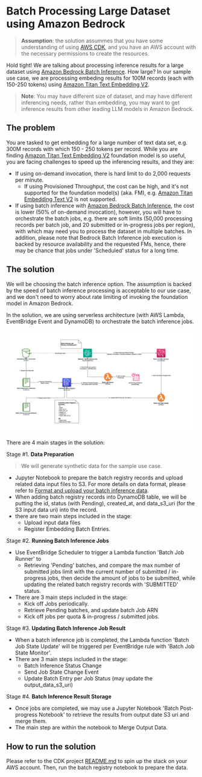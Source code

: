 # Batch Processing Large Dataset using Amazon Bedrock

> **Assumption**: the solution assummes that you have some understanding of using [AWS CDK](https://docs.aws.amazon.com/cdk/v2/guide/home.html), and you have an AWS account with the necessary permissions to create the resources. 

Hold tight! We are talking about processing inference results for a large dataset using [Amazon Bedrock Batch Inference](https://docs.aws.amazon.com/bedrock/latest/userguide/batch-inference.html). How large? In our sample use case, we are processing embeding results for 100M records (each with 150-250 tokens) using [Amazon Titan Text Embedding V2]([text](https://docs.aws.amazon.com/bedrock/latest/userguide/titan-embedding-models.html)). 

> **Note**: You may have different size of dataset, and may have different inferencing needs, rather than embedding, you may want to get inference results from other leading LLM models in Amazon Bedrock. 


## The problem

You are tasked to get embedding for a large number of text data set, e.g. 300M records with which 150 - 250 tokens per record. While you are finding [Amazon Titan Text Embedding V2]([text](https://docs.aws.amazon.com/bedrock/latest/userguide/titan-embedding-models.html)) foundation model is so useful, you are facing challenges to speed up the inferencing results, and they are:
* If using on-demand invocation, there is hard limit to do 2,000 requests per minute.
  * If using Provisioned Throughput, the cost can be high, and it's not supported for the foundation model(s) (aka. FM), e.g. [Amazon Titan Embedding Text V2](https://docs.aws.amazon.com/bedrock/latest/userguide/titan-embedding-models.html) is not supported.
* If using batch inference with [Amazon Bedrock Batch Inference](https://docs.aws.amazon.com/bedrock/latest/userguide/batch-inference.html), the cost is lower (50% of on-demand invocation), however, you will have to orchestrate the batch jobs, e.g. there are soft limits (50,000 processing records per batch job, and 20 submitted or in-progress jobs per region), with which may need you to process the dataset in multiple batches. In addition, please note that Bedrock Batch Inference job execution is backed by resource availability and the requested FMs, hence, there may be chance that jobs under 'Scheduled' status for a long time.

## The solution

We will be choosing the batch inference option. The assumption is backed by the speed of batch inference processing is acceptable to our use case, and we don't need to worry about rate limiting of invoking the foundation model in Amazon Bedrock. 

In the solution, we are using serverless architecture (with AWS Lambda, EventBridge Event and DynamoDB) to orchestrate the batch inference jobs. 

![Batch Inference Architecture](./images/architecture-design.png)

There are 4 main stages in the solution:

Stage #1. **Data Preparation**
  > We will generate synthetic data for the sample use case.

  * Jupyter Notebook to prepare the batch registry records and upload related data input files to S3. For more details on data format, please refer to [Format and upload your batch inference data](https://docs.aws.amazon.com/bedrock/latest/userguide/batch-inference-data.html).
  * When adding batch registry records into DynamoDB table, we will be putting the id, status (with Pending), created_at, and data_s3_uri (for the S3 input data uri) into the record.
  * there are two main steps included in the stage: 
    * Upload input data files
    * Register Embedding Batch Entries.

Stage #2. **Running Batch Inference Jobs**
  * Use EventBridge Scheduler to trigger a Lambda function 'Batch Job Runner' to
    * Retrieving 'Pending' batches, and compare the max number of submitted jobs limit with the current number of submitted / in-progress jobs, then decide the amount of jobs to be submitted, while updating the related batch registry records with 'SUBMITTED' status.
  * There are 3 main steps included in the stage:
    * Kick off Jobs periodically.
    * Retrieve Pending batches, and update batch Job ARN
    * Kick off jobs per quota & in-progress / submitted jobs.

Stage #3. **Updating Batch Inference Job Result**
  * When a batch inference job is completed, the Lambda function 'Batch Job State Update' will be triggered per EventBridge rule with 'Batch Job State Monitor'. 
  * There are 3 main steps included in the stage:
    * Batch Inference Status Change
    * Send Job State Change Event
    * Update Batch Entry per Job Status (may update the output_data_s3_uri)

Stage #4. **Batch Inference Result Storage**
  * Once jobs are completed, we may use a Jupyter Notebook 'Batch Post-progress Notebook' to retrieve the results from output date S3 uri and merge them.
  * The main step are within the notebook to Merge Output Data. 


## How to run the solution

Please refer to the CDK project [README.md](./solution/README.md) to spin up the stack on your AWS account. Then, run the batch registry notebook to prepare the data.